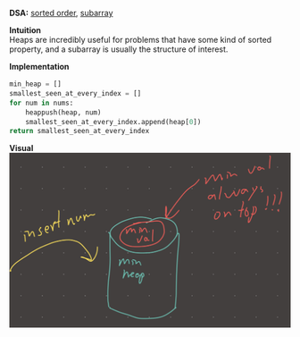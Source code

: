 **DSA:** [sorted order](./sorted%20order.md), [subarray](./subarray.md)  
  
**Intuition**  
Heaps are incredibly useful for problems that have some kind of sorted property, and a subarray is usually the structure of interest.   
  
**Implementation**  
```python  
min_heap = []  
smallest_seen_at_every_index = []  
for num in nums:  
	heappush(heap, num)  
	smallest_seen_at_every_index.append(heap[0])  
return smallest_seen_at_every_index  
```  
  
**Visual**   
![IMG_5B3494DC8C5B-1.jpeg](./_pics/IMG_5B3494DC8C5B-1.jpeg)  
  
